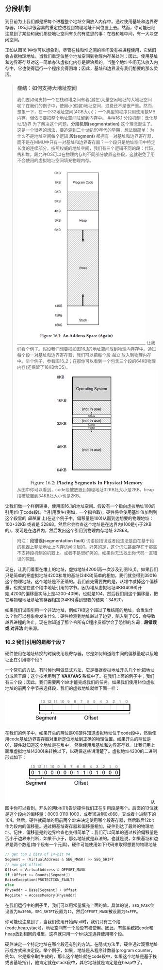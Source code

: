## 分段机制
到目前为止我们都是把每个进程整个地址空间放入内存中。通过使用基址和边界寄存器，OS可以很容易的重定位进程到物理地址不同位置上去。然而，你可能已经注意到了某些和我们那些地址空间有关的有意思的事：在栈和堆中间，有一大块空闲空间。

正如从图16.1中你可以想象到，尽管在栈和堆之间的空间没有被进程使用，它依旧会占据物理地址，当我们重定位整个地址空间到物理内存某处时；因此，使用基址和边界寄存器对这一简单办法虚拟化内存是很浪费的。当整个地址空间无法放入内存中，它也使得运行一个程序变得困难；因此，基址和边界没有我们想要的那么灵活。
>### 症结：如何支持大地址空间
>我们要如何支持一个在栈和堆之间有着(潜在)大量空闲地址的大地址空间呢？在我们的例子中，使用小(假装)地址空间，浪费还不是很严重。然而，想象一下，在一个32地址空间(4GB大小)；一个典型的程序只用使用数MB内存，但依旧要把整个地址空间驻留到内存中。
###16.1 分段机制：泛化基址/边界
为了解决这个问题，__分段机制(segmentation)__ 这个理念诞生了。这是一个很老的想法，要追溯到二十世纪69年代的早期，想法很简单：为什么不是地址空间每个逻辑 __段(segment)__ 都拥有一对基址和边界寄存器，而不是在MMU中只有一对基址和边界寄存器？一个段只是地址空间中特定长度的连续部分，按照权威的地址空间，我们有三个逻辑不同的段：代码，栈和堆。段允许OS可以在物理内存的不同部分放置这些段，这就避免了用不会使用的虚拟地址空间填充物理内存。
![一个地址空间](Figure16_1.png "一个地址空间")
让我们看个例子。假设我们想要把如图16_1的地址空间放到物理内存存中。通过每个段一对基址和边界寄存器，我们可以把每个段 _独立_ 放入到物理内存中。举个例子，参看图16_2；在那你可以看到一个包含三个段的64KB物理内存(还保留了16KB给OS)。
![把段放到物理地址中](Figure16_2.png "把段放到物理地址中")
从图中你可以看到，code段被放置到物理地址32KB处大小是2KB，heap段被放置到34KB处大小也是2KB。

让我们做一个样例转换，使用图16_1的地址空间。假设有一个指向虚拟地址100的引用(位于code段)。当引用发生(例如，一个指令取)，硬件将会使用基址值加到到这个段里的 _偏移量_ 上(在这个例子中，偏移量是100)从而到达想要的物理地址：100+32KB 或者是 32868。然后它会检查这个地址是在边界内(100是小于2KB的)，发现是在边界内，然后发出这个引用到物理内存地址 32868。
>附注：__段错误(segmentation fault)__
>词语段错误或者段违法是由在基于段的机器上非法地址上内存访问引起的。好笑的是，这个词汇甚至存在于那些不支持段机制的机器上。或者不是很好笑的，如果你无法找出你代码一直错误的原因。

现在，让我们看看在堆上的地址，虚拟地址4200(再一次涉及到图16_1)。如果我们只是简单的把虚拟地址4200和堆的基址(34KB)简单的相加，我们就会得到39016这个物理地址，这个地址是不正确的。我们首先需要做的是，从堆中减掉这个偏移量，也就是在这个段中地址引用的字节。因为堆从虚拟地址4KB(4096)开始,4200的偏移量实际上是4200-4096，也就是104。然后我们用这个偏移量，把它与物理地址基址寄存器相加(34KB)得到想要的结果：34920。

如果我们试图引用一个非法地址，例如7KB这个超过了堆结尾的地址，会发生什么？你可以想象会发生什么：硬件检测到地址越过了边界，陷入到了OS，会导致越界进程的终止。现在你知道了那个令所有C程序员都学会了恐惧的名词：__段错误 或 对非法__ 的来源。

### 16.2 我们引用的是那个段？
硬件使用在地址转换的时候使用段寄存器。它是如何知道段中间的偏移量呢以及地址正在引用哪个段？

一个常见的方法，有时候也叫做显式方法，它是根据虚拟地址开头几个bit把地址分成若干段；这个技术用到了 __VAX/VAS__ 系统中了。在我们上面的例子中；我们有三个段；因此，我们需要两个bit才能完成我们的任务。如果我们使用14位虚拟地址的前两个字节来选择段，我们的虚拟地址就给下面一样：

![虚拟地址示意](show16_1.png "虚拟地址示意")

在我们的例子中，如果开头的两位是00硬件知道虚拟地址位于code段中，然后使用code基址边界寄存器对重新定位地址到正确的物理位置。如果开头的两位是01，硬件就知道这个地址是在堆中，
然后使用堆基址和边界寄存器。让我们用上面堆虚拟地址(4200)来转换以下，以确保这些讲清楚了。虚拟地址4200的二进制形式如下：
![4200的二进制](show16_2.png "4200的二进制")
从图中你可以看到，开头的两bit(01)告诉硬件我们正在引用段是哪个。后面的13位就是这个段内的偏移量：0000 0110 1000，或者16进制0x068，又或者十进制下的104。然后，硬件就简单的用前两个bit来决定使用哪个段寄存器，然后取后12bit作为段内的偏移量。通过把基址寄存器和偏移量相加，硬件到达了最终的物理地址。记住，偏移量是的边界检查也变得简单了：我们可以简单的通过校验偏移量是否小于边界来判断，如果不小于，那么地址就是非法的。也就是说，如果基址和边界是两个数组(每个段有一个元素)，硬件可能使用如下代码来取得想要的物理地址
```c
// get top 2 bits of 14-bit VA
Segment = (VirtualAddress & SEG_MASK) >> SEG_SHIFT
// now get offset
Offset = VirtualAddress & OFFSET_MASK
if (Offset >= Bounds[Segment])
RaiseException(PROTECTION_FAULT)
else
PhysAddr = Base[Segment] + Offset
Register = AccessMemory(PhysAddr)
```
在我们运行中的例子里，我们可以用常量填充上面的值。具体的说，`SEG_MASK`会设置为`0x3000`，`SEG_SHIFT`设置为`12`，然后`OFFSET_MASK`被设置为`0xFFF`。

你可能也注意到了，当我们使用开始两bit时，我们只有三个段(code,heap,stack)，地址空间有一个段没有被使用。因此，有些系统把code和heap放到相同的堆里，这样就只用一个bit决定选择使用哪个段。

硬件决定一个特定地址在哪个段还有别的方法。在隐式方法里，硬件通过观察地址形成方式来决定段。举个例子，如果，地址是从程序计数器(program counter，例如，它是指令取)生成的，那么这个地址就在code段中，如果这个地址是基于栈或者基址指针，他肯定就在stack段中，其它地址就是肯定是在heap中了。